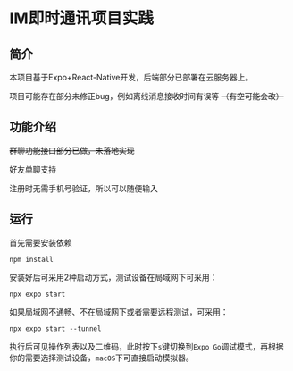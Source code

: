 # IM即时通讯项目实践

## 简介

本项目基于Expo+React-Native开发，后端部分已部署在云服务器上。

项目可能存在部分未修正bug，例如离线消息接收时间有误等 ~~（有空可能会改）~~

## 功能介绍

~~群聊功能接口部分已做，未落地实现~~

好友单聊支持

注册时无需手机号验证，所以可以随便输入

## 运行

首先需要安装依赖

```shell
npm install
```

安装好后可采用2种启动方式，测试设备在局域网下可采用：

```shell
npx expo start
```

如果局域网不通畅、不在局域网下或者需要远程测试，可采用：
```shell
npx expo start --tunnel
```

执行后可见操作列表以及二维码，此时按下`s`键切换到`Expo Go`调试模式，再根据你的需要选择测试设备，`macOS`下可直接启动模拟器。
